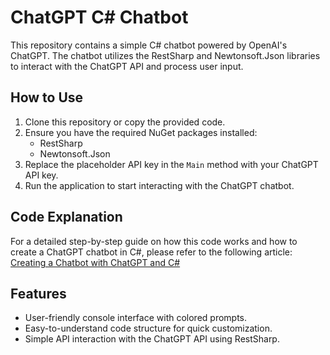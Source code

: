 # ChatGPT C# Chatbot

This repository contains a simple C# chatbot powered by OpenAI's ChatGPT. The chatbot utilizes the RestSharp and Newtonsoft.Json libraries to interact with the ChatGPT API and process user input.

## How to Use

1. Clone this repository or copy the provided code.
2. Ensure you have the required NuGet packages installed:
    - RestSharp
    - Newtonsoft.Json
3. Replace the placeholder API key in the `Main` method with your ChatGPT API key.
4. Run the application to start interacting with the ChatGPT chatbot.

## Code Explanation

For a detailed step-by-step guide on how this code works and how to create a ChatGPT chatbot in C#, please refer to the following article: [Creating a Chatbot with ChatGPT and C#]([https://www.bytehide.com/blog/chatbot-chatgpt-csharp](https://medium.com/@lbayer10/building-a-c-chatbot-with-chatgpt-8f2056f90b10))

## Features

- User-friendly console interface with colored prompts.
- Easy-to-understand code structure for quick customization.
- Simple API interaction with the ChatGPT API using RestSharp.
